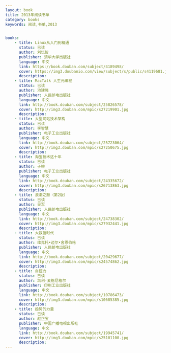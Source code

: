 ```yaml
---
layout: book
title: 2013年阅读书单
category: books
keywords: 阅读,书单,2013


books: 
    - title: Linux从入门到精通
      status: 已读
      author: 刘忆智
      publisher: 清华大学出版社
      language: 中文
      link: https://book.douban.com/subject/4189498/
      cover: https://img3.doubanio.com/view/subject/s/public/s4119681.jpg
      description: 
    - title: MacTalk 人生元编程
      status: 已读
      author: 池建强
      publisher: 人民邮电出版社
      language: 中文
      link: http://book.douban.com/subject/25826578/
      cover: http://img3.douban.com/mpic/s27219901.jpg
      description: 
    - title: 大型网站技术架构
      status: 已读
      author: 李智慧 
      publisher: 电子工业出版社
      language: 中文
      link: http://book.douban.com/subject/25723064/
      cover: http://img3.douban.com/mpic/s27250675.jpg
      description:   
    - title: 淘宝技术这十年
      status: 已读
      author: 子柳 
      publisher: 电子工业出版社
      language: 中文
      link: http://book.douban.com/subject/24335672/
      cover: http://img3.douban.com/mpic/s26713863.jpg
      description:   
    - title: 浪潮之巅（第2版）
      status: 已读 
      author: 吴军 
      publisher: 人民邮电出版社
      language: 中文
      link: http://book.douban.com/subject/24738302/
      cover: http://img3.douban.com/mpic/s27932441.jpg
      description: 
    - title: 大数据时代 
      status: 已读 
      author: 维克托•迈尔•舍恩伯格
      publisher: 人民邮电出版社
      language: 中文
      link: http://book.douban.com/subject/20429677/
      cover: http://img3.douban.com/mpic/s24574862.jpg
      description: 
    - title: 自控力
      status: 已读
      author: 凯利·麦格尼格尔 
      publisher: 印刷工业出版社
      language: 中文
      link: http://book.douban.com/subject/10786473/
      cover: http://img3.douban.com/mpic/s10685385.jpg
      description: 
    - title: 趋势的力量
      status: 已读
      author: 赵正宝 
      publisher: 中国广播电视出版社
      language: 中文
      link: http://book.douban.com/subject/19945741/
      cover: http://img3.douban.com/mpic/s25101100.jpg
      description:    
---
```


